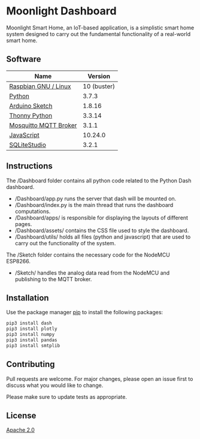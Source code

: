 # Moonlight Dashboard

Moonlight Smart Home, an IoT-based application, is a simplistic smart home system designed to carry out 
the fundamental functionality of a real-world smart home. 

## Software
| Name        | Version     |
| ----------- | ----------- |
| [Raspbian GNU / Linux](https://www.raspbian.org/RaspbianInstaller) | 10 (buster) |
| [Python](https://www.python.org/downloads/)      | 3.7.3       |
| [Arduino Sketch](https://www.arduino.cc/en/software) | 1.8.16 |
| [Thonny Python](https://thonny.org/) | 3.3.14 |
| [Mosquitto MQTT Broker](https://mosquitto.org/) | 3.1.1 |
| [JavaScript](https://nodejs.org/en/) | 10.24.0 |
| [SQLiteStudio](https://sqlitestudio.pl/) |  3.2.1 |


## Instructions
The /Dashboard folder contains all python code related to the Python Dash dashboard.

- /Dashboard/app.py runs the server that dash will be mounted on.
- /Dashboard/index.py is the main thread that runs the dashboard computations.
- /Dashboard/apps/ is responsible for displaying the layouts of different pages.
- /Dashboard/assets/ contains the CSS file used to style the dashboard.
- /Dashboard/utils/ holds all files (python and javascript) that are used to carry out the functionality of the system.

The /Sketch folder contains the necessary code for the NodeMCU ESP8266.
- /Sketch/ handles the analog data read from the NodeMCU and publishing to the MQTT broker.


## Installation

Use the package manager [pip](https://pip.pypa.io/en/stable/) to install the following packages:

```bash
pip3 install dash
pip3 install plotly
pip3 install numpy
pip3 install pandas
pip3 install smtplib
```

## Contributing
Pull requests are welcome. For major changes, please open an issue first to discuss what you would like to change.

Please make sure to update tests as appropriate.

## License
[Apache 2.0](https://choosealicense.com/licenses/apache-2.0/)
